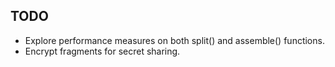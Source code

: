 ## TODO
* Explore performance measures on both split() and assemble() functions.
* Encrypt fragments for secret sharing. 

